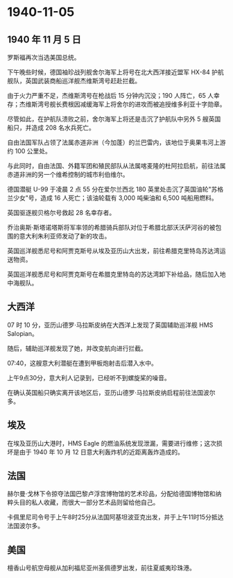 # 1940-11-05

## 1940 年 11 月 5 日

罗斯福再次当选美国总统。

下午晚些时候，德国袖珍战列舰舍尔海军上将号在北大西洋接近盟军 HX-84
护航舰队，英国武装商船巡洋舰杰维斯湾号赶赴拦截。

由于火力严重不足，杰维斯湾号在枪战后 15 分钟内沉没；190 人阵亡，65
人幸存；杰维斯湾号舰长费根因减缓海军上将舍尔的进攻而被追授维多利亚十字勋章。

尽管如此，在护航队溃败之前，舍尔海军上将还是击沉了护航队中另外 5
艘英国船只，并造成 208 名水兵死亡。

自由法国军队占领了法属赤道非洲（今加蓬）的兰巴雷内，该地位于奥果韦河上游约
100 公里处。

与此同时，自由法国、外籍军团和殖民部队从法属喀麦隆的杜阿拉启航，前往法属赤道非洲的另一个维希控制的城市利伯维尔。

德国潜艇 U-99 于凌晨 2 点 55 分在爱尔兰西北 180
英里处击沉了英国油轮"苏格兰少女"号，造成 16 人死亡；该油轮载有 3,000
吨柴油和 6,500 吨船用燃料。

英国驱逐舰贝格尔号救起 28 名幸存者。

乔治奥斯·斯塔诺塔斯将军率领的希腊骑兵部队对位于希腊北部沃沃萨河谷的被包围的意大利朱利亚师发动了新的攻击。

英国巡洋舰悉尼号和阿贾克斯号从埃及亚历山大出发，前往希腊克里特岛苏达湾运送物资。

英国巡洋舰悉尼号和阿贾克斯号在希腊克里特岛的苏达湾卸下补给品，随后加入地中海舰队。

## 大西洋

07 时 10 分，亚历山德罗·马拉斯皮纳在大西洋上发现了英国辅助巡洋舰 HMS
Salopian。

随后，辅助巡洋舰发现了她，并改变航向进行拦截。

07:40，这艘意大利潜艇在遭到甲板炮射击后潜入水中。

上午9点30分，意大利人记录到，已经听不到螺旋桨的噪音。

在确认英国船只确实离开该地区后，亚历山德罗·马拉斯皮纳启程前往法国波尔多。

## 埃及

在埃及亚历山大港时，HMS Eagle
的燃油系统发现泄漏，需要进行维修；这次损坏是由于 1940 年 10 月 12
日意大利轰炸机的近距离轰炸造成的。

## 法国

赫尔曼·戈林下令掠夺法国巴黎卢浮宫博物馆的艺术珍品，分配给德国博物馆和纳粹头目的私人收藏，而很大一部分艺术品则留给他自己。

卡佩里尼司令号于上午8时25分从法国阿基坦波亚克出发，并于上午11时15分抵达法国波尔多。

## 美国

檀香山号航空母舰从加利福尼亚州圣佩德罗出发，前往夏威夷珍珠港。

